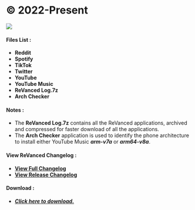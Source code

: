 # © 2022-Present

![](https://img.shields.io/github/downloads/SCP-017/ReVanced-Download/total?label=TOTAL%20DOWNLOADS&style=for-the-badge)

#### **Files List :**
- **Reddit**
- **Spotify**
- **TikTok**
- **Twitter**
- **YouTube**
- **YouTube Music**
- **ReVanced Log.7z**
- **Arch Checker**

#### **Notes :**
- The **ReVanced Log.7z** contains all the ReVanced applications, archived and compressed for faster download of all the applications.
- The **Arch Checker** application is used to identify the phone architecture to install either YouTube Music ***arm-v7a*** or ***arm64-v8a***.

#### **View ReVanced Changelog :**
- [**View Full Changelog**](https://github.com/revanced/revanced-patches/blob/main/CHANGELOG.md)
- [**View Release Changelog**](https://github.com/revanced/revanced-patches/releases)

#### **Download :**
- [***Click here to download.***](https://github.com/SCP-017/ReVanced-Download/releases)
